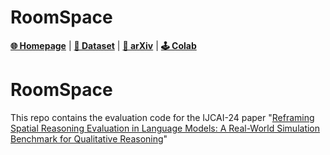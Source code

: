 # RoomSpace 

[**🌐 Homepage**](https://roomspace-benchmark.web.app/) | [**🤗 Dataset**](https://huggingface.co/datasets/Fangjun/RoomSpace) | [**📖 arXiv**](https://arxiv.org/abs/2405.15064) | [**🕹️ Colab**](https://colab.research.google.com/drive/1fAK8J1UHAjMm-mNVsuzIbEZd-SZG6bX-?usp=sharing)


# RoomSpace
This repo contains the evaluation code for the  IJCAI-24 paper "[Reframing Spatial Reasoning Evaluation in Language Models: A Real-World Simulation Benchmark for Qualitative Reasoning](https://arxiv.org/pdf/2405.15064.pdf)"
